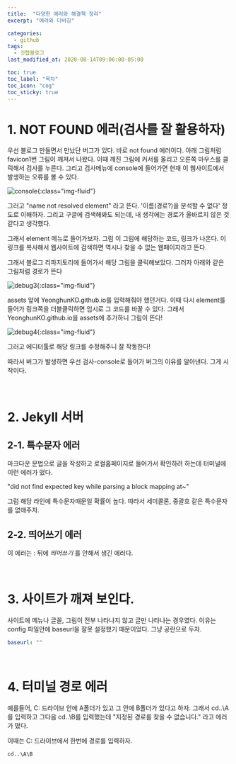 ```yaml
---
title:  "다양한 에러와 해결책 정리"
excerpt: "에러와 디버깅"

categories:
  - github
tags:
  - 깃헙블로그
last_modified_at: 2020-08-14T09:06:00-05:00

toc: true
toc_label: "목차"
toc_icon: "cog"
toc_sticky: true
---
```


# 1. NOT FOUND 에러(검사를 잘 활용하자)

우선 블로그 만들면서 만났단 버그가 있다. 바로 not found 에러이다. 아래 그림처럼 favicon1번 그림이 깨져서 나왔다. 이때 깨진 그림에 커서를 올리고 오른쪽 마우스를 클릭해서 검사를 누른다. 그리고 검사메뉴에 console에 들어가면 현재 이 웹사이트에서 발생하는 오류를 볼 수 있다. 

![console](https://yeonghunko.github.io/assets/img/github-blog-start/console.png){:class="img-fluid"}

그러고 "name not resolved element" 라고 뜬다. '이름(경로?)을 분석할 수 없다' 정도로 이해하자. 그리고 구글에 검색해봐도 되는데, 내 생각에는 경로가 올바르지 않은 것 같다고 생각했다.  

그래서 element 메뉴로 들어가보자. 그럼 이 그림에 해당하는 코드, 링크가 나온다. 이 링크를 복사해서 웹사이트에 검색하면 역시나 찾을 수 없는 웹페이지라고 뜬다.  

그래서 블로그 리파지토리에 들어가서 해당 그림을 클릭해보았다. 그러자 아래와 같은 그림처럼 경로가 뜬다

![debug3](https://yeonghunko.github.io/assets/img/github-blog-start/debug3.png){:class="img-fluid"}

assets 앞에 YeonghunKO.github.io를 입력해줘야 했던거다. 이때 다시 element를 들어가 링크쪽을 더블클릭하면 임시로 그 코드를 바꿀 수 있다. 그래서 YeonghunKO.github.io을 assets에 추가하니 그림이 뜬다!

![debug4](https://yeonghunko.github.io/assets/img/github-blog-start/debug4.png){:class="img-fluid"}

그러고 에디터툴로 해당 링크를 수정해주니 잘 작동한다!  

따라서 버그가 발생하면 우선 검사-console로 들어가 버그의 이유를 알아낸다. 그게 시작이다.
<br/>
<br/>
<br/>

# 2. Jekyll 서버

## 2-1. 특수문자 에러

마크다운 문법으로 글을 작성하고 로컬홈페이지로 들어가서 확인하려 하는데 터미널에 이런 에러가 떴다.  

"did not find expected key while parsing a block mapping at~"  

그럼 해당 라인에 특수문자때문일 확률이 높다. 따라서 세미콜론, 중괄호 같은 특수문자를 없애주자. 

## 2-2. 띄어쓰기 에러

이 에러는 : 뒤에 *띄어쓰기* 를 안해서 생긴 에러다.
<br/> 
<br/>
<br/>

# 3. 사이트가 깨져 보인다.

사이트에 메뉴나 글꼴, 그림이 전부 나타나지 않고 글만 나타나는 경우였다. 이유는 config 파일안에 baseurl을 잘못 설정했기 때문이었다. 그냥 공란으로 두자.

```yml
baseurl: ""
```
<br/>

# 4. 터미널 경로 에러

예를들어, C: 드라이브 안에 A폴더가 있고 그 안에 B폴더가 있다고 하자. 그래서 cd..\A를 입력하고 그다음 cd..\B를 입력했는데 "지정된 경로를 찾을 수 없습니다." 라고 에러가 떴다. 

이때는 C: 드라이브에서 한번에 경로를 입력하자. 

```bash
cd..\A\B
```





